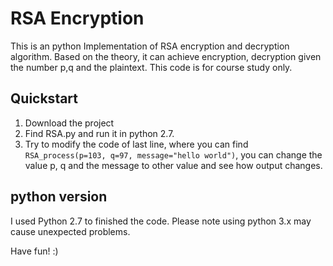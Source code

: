 # RSA Encryption
This is an python Implementation of RSA encryption and decryption algorithm. Based on the theory, it can achieve encryption, decryption given the number p,q and the plaintext. This code is for course study only.

## Quickstart
1. Download the project
2. Find RSA.py and run it in python 2.7.
3. Try to modify the code of last line, where you can find ```RSA_process(p=103, q=97, message="hello world")```, you can change the value p, q and the message to other value and see how output changes. 

## python version
I used Python 2.7 to finished the code. Please note using python 3.x may cause unexpected problems.

Have fun! :)
